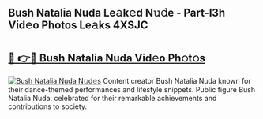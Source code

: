 ## Bush Natalia Nuda Le𝚊k𝚎d N𝚞𝚍e - Part-l3h Vid𝚎o Photos Le𝚊ks 4XSJC

# <h2><a href="http://fbea5u.evod.top/?m=Bush+Natalia+Nuda">🔗 👉🔴 Bush Natalia Nuda Vid𝚎o Ph𝚘t𝚘s</a></h2>

[![Bush Natalia Nuda N𝚞d𝚎s](https://i.imgur.com/8V9OHl7.gif)](http://fbea5u.evod.top/?m=Bush+Natalia+Nuda)
Content creator Bush Natalia Nuda known for their dance-themed performances and lifestyle snippets. Public figure Bush Natalia Nuda, celebrated for their remarkable achievements and contributions to society. 
